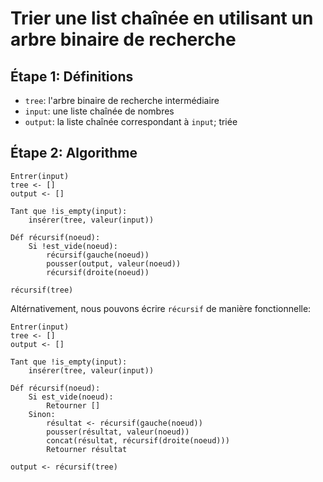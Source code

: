 # Trier une list chaînée en utilisant un arbre binaire de recherche

## Étape 1: Définitions

- `tree`: l'arbre binaire de recherche intermédiaire
- `input`: une liste chaînée de nombres
- `output`: la liste chaînée correspondant à `input`; triée

## Étape 2: Algorithme

```
Entrer(input)
tree <- []
output <- []

Tant que !is_empty(input):
    insérer(tree, valeur(input))

Déf récursif(noeud):
    Si !est_vide(noeud):
        récursif(gauche(noeud))
        pousser(output, valeur(noeud))
        récursif(droite(noeud))

récursif(tree)
```

Altérnativement, nous pouvons écrire `récursif` de manière fonctionnelle:

```
Entrer(input)
tree <- []
output <- []

Tant que !is_empty(input):
    insérer(tree, valeur(input))

Déf récursif(noeud):
    Si est_vide(noeud):
        Retourner []
    Sinon:
        résultat <- récursif(gauche(noeud))
        pousser(résultat, valeur(noeud))
        concat(résultat, récursif(droite(noeud)))
        Retourner résultat

output <- récursif(tree)
```
